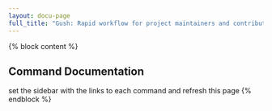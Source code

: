 ```yaml
---
layout: docu-page
full_title: "Gush: Rapid workflow for project maintainers and contributors"
---
```

{% block content %}
## Command Documentation

set the sidebar with the links to each command and refresh this page
{% endblock %}

